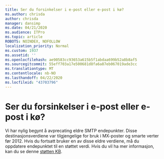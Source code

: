 ```yaml
---
title: Ser du forsinkelser i e-post eller e-post i kø?
ms.author: chrisda
author: chrisda
manager: dansimp
ms.date: 04/21/2020
ms.audience: ITPro
ms.topic: article
ROBOTS: NOINDEX, NOFOLLOW
localization_priority: Normal
ms.custom: 1937
ms.assetid: ''
ms.openlocfilehash: ae90583cc93653a615b5f1abdaa699b52a8b8af5
ms.sourcegitcommit: 55eff703a17e500681d8fa6a87eb067019ade3cc
ms.translationtype: MT
ms.contentlocale: nb-NO
ms.lasthandoff: 04/22/2020
ms.locfileid: "43703796"
---
```

# <a name="are-you-seeing-email-delays-or-queued-mail"></a>Ser du forsinkelser i e-post eller e-post i kø?

Vi har nylig begynt å avprecating eldre SMTP endepunkter. Disse destinasjonsverdiene var tilgjengelige for bruk i MX-poster og smarte verter før 2012. Hvis du fortsatt bruker en av disse eldre verdiene, må du oppdatere endepunktet til en støttet verdi. Hvis du vil ha mer informasjon, kan du se denne [støtten KB](https://support.microsoft.com/help/4057301/attr35-response-code-when-mail-is-sent-to-eop-exo).
